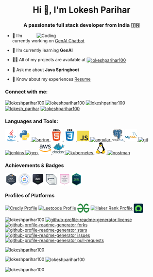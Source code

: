 <h1 align="center">Hi 👋, I'm Lokesh Parihar</h1>
<h3 align="center">A passionate full stack developer from India 🇮🇳</h3>
<img align ="right" alt = "Coding" width="400" src = "https://c.tenor.com/bQCwwu0yF90AAAAi/developer-workstation.gif">

- 🔭 I’m currently working on [GenAI Chatbot](https://github.com/lokeshparihar100/GenAI_ChatBot)

- 🌱 I’m currently learning **GenAI**

- 👨‍💻 All of my projects are available at <a href="https://github.com/lokeshparihar100/" target="blank"><img align="center" src="https://raw.githubusercontent.com/rahuldkjain/github-profile-readme-generator/master/src/images/icons/Social/github.svg" alt="lokeshparihar100" height="20" width="20" /></a>

- 💬 Ask me about **Java Springboot**

- 📄 Know about my experiences <a href="https://drive.google.com/drive/folders/1-4jJbpMwnbnxOOKUc2oiYS_vNMEg1Hix?usp=sharing" target="_blank">Resume</a>

<!-- Connect with me -->
<h3 align="left">Connect with me:</h3>
<p align="left">
<a href="https://linkedin.com/in/lokeshparihar100" target="_blank"><img align="center" src="https://raw.githubusercontent.com/rahuldkjain/github-profile-readme-generator/master/src/images/icons/Social/linked-in-alt.svg" alt="lokeshparihar100" height="30" width="40" /></a>
<a href="https://instagram.com/lokeshparihar100" target="_blank"><img align="center" src="https://raw.githubusercontent.com/rahuldkjain/github-profile-readme-generator/master/src/images/icons/Social/instagram.svg" alt="lokeshparihar100" height="30" width="40" /></a>
<a href="https://www.youtube.com/@Lokeshparihar100" target="_blank"><img align="center" src="https://raw.githubusercontent.com/rahuldkjain/github-profile-readme-generator/master/src/images/icons/Social/youtube.svg" alt="lokeshparihar100" height="30" width="40" /></a>
<a href="https://twitter.com/lokesh_parihar" target="_blank"><img align="center" src="https://raw.githubusercontent.com/rahuldkjain/github-profile-readme-generator/master/src/images/icons/Social/twitter.svg" alt="lokesh_parihar" height="30" width="40" /></a>
<a href="https://fb.com/lokeshparihar100" target="_blank"><img align="center" src="https://raw.githubusercontent.com/rahuldkjain/github-profile-readme-generator/master/src/images/icons/Social/facebook.svg" alt="lokeshparihar100" height="30" width="40" /></a>
</p>

<!-- Languages and Tools -->
<h3 align="left">Languages and Tools:</h3>
<p align="left">
<a href="https://www.java.com" target="_blank" rel="noreferrer"> <img src="https://raw.githubusercontent.com/devicons/devicon/master/icons/java/java-original.svg" alt="java" width="40" height="40"/> </a> 
<a href="https://www.python.org" target="_blank" rel="noreferrer"> <img src="https://raw.githubusercontent.com/devicons/devicon/master/icons/python/python-original.svg" alt="python" width="40" height="40"/> </a> 
<a href="https://spring.io/" target="_blank" rel="noreferrer"> <img src="https://www.vectorlogo.zone/logos/springio/springio-icon.svg" alt="spring" width="35" height="35"/> </a>
<a href="https://www.w3schools.com/html/" target="_blank" rel="noreferrer"> <img src="https://raw.githubusercontent.com/devicons/devicon/master/icons/html5/html5-original-wordmark.svg" alt="html5" width="40" height="40"/> </a> 
<a href="https://www.w3schools.com/css/" target="_blank" rel="noreferrer"> <img src="https://raw.githubusercontent.com/devicons/devicon/master/icons/css3/css3-original-wordmark.svg" alt="css3" width="40" height="40"/> </a> 
<a href="https://w3schools.com/js/" target="_blank" rel="noreferrer"> <img src="https://raw.githubusercontent.com/devicons/devicon/master/icons/javascript/javascript-original.svg" alt="javascript" width="40" height="35"/> </a> 
<a href="https://angular.io" target="_blank" rel="noreferrer"> <img src="https://angular.io/assets/images/logos/angular/angular.svg" alt="angular" width="40" height="40"/> </a> 
<a href="https://www.postgresql.org" target="_blank" rel="noreferrer"> <img src="https://raw.githubusercontent.com/devicons/devicon/master/icons/postgresql/postgresql-original-wordmark.svg" alt="postgresql" width="40" height="40"/> </a> 
<a href="https://www.mysql.com/" target="_blank" rel="noreferrer"> <img src="https://raw.githubusercontent.com/devicons/devicon/master/icons/mysql/mysql-original-wordmark.svg" alt="mysql" width="40" height="40"/> </a> 
<a href="https://git-scm.com/" target="_blank" rel="noreferrer"> <img src="https://www.vectorlogo.zone/logos/git-scm/git-scm-icon.svg" alt="git" width="40" height="35"/> </a> 
<a href="https://www.jenkins.io" target="_blank" rel="noreferrer"> <img src="https://www.vectorlogo.zone/logos/jenkins/jenkins-icon.svg" alt="jenkins" width="40" height="40"/> </a> 
<a href="https://cloud.google.com" target="_blank" rel="noreferrer"> <img src="https://www.vectorlogo.zone/logos/google_cloud/google_cloud-icon.svg" alt="gcp" width="40" height="40"/> </a> 
<a href="https://aws.amazon.com" target="_blank" rel="noreferrer"> <img src="https://raw.githubusercontent.com/devicons/devicon/master/icons/amazonwebservices/amazonwebservices-original-wordmark.svg" alt="aws" width="40" height="40"/> </a> 
<a href="https://www.docker.com/" target="_blank" rel="noreferrer"> <img src="https://raw.githubusercontent.com/devicons/devicon/master/icons/docker/docker-original-wordmark.svg" alt="docker" width="40" height="40"/> </a> 
<a href="https://kubernetes.io" target="_blank" rel="noreferrer"> <img src="https://www.vectorlogo.zone/logos/kubernetes/kubernetes-icon.svg" alt="kubernetes" width="40" height="40"/> </a> 
<a href="https://www.linux.org/" target="_blank" rel="noreferrer"> <img src="https://raw.githubusercontent.com/devicons/devicon/master/icons/linux/linux-original.svg" alt="linux" width="40" height="40"/> </a> 
<a href="https://postman.com" target="_blank" rel="noreferrer"> <img src="https://www.vectorlogo.zone/logos/getpostman/getpostman-icon.svg" alt="postman" width="40" height="38"/> </a>
</p>

<!-- Achievements & Badges -->
<h3 align="left">Achievements & Badges</h3>
<p align="left">
<a href="https://www.credly.com/users/lokeshparihar100" target="_blank"><img align="center" title="AWS Cloud Practitioner" src="images/badges/awspractitioner.png" alt="AWS Cloud Pratitioner - Credly Profile" height="40" width="40" /></a>
<a href="https://www.credly.com/users/lokeshparihar100" target="_blank"><img align="center" title="Google Associate Cloud Engineer" src="images/badges/gcpace.png" alt="Google Associate Cloud Engineer - Credly Profile" height="40" width="40" /></a>
<a href="https://www.credly.com/users/lokeshparihar100" target="_blank"><img align="center" title="GitHub Actions" src="images/badges/githubactions.png" alt="GitHub Actions - Credly Profile" height="40" width="40" /></a>
<a href="https://www.credly.com/users/lokeshparihar100" target="_blank"><img align="center" title="AWS Generative AI" src="images/badges/awsgenai.png" alt="AWS GenAI - Credly Profile" height="40" width="40" /></a>
<a href="https://www.credly.com/users/lokeshparihar100" target="_blank"><img align="center" title="AWS Cloud Essentials" src="images/badges/awscloudessentials.png" alt="AWS Cloud Essentials - Credly Profile" height="40" width="40" /></a>
<a href="https://nowlearning.servicenow.com/lxp?id=nl_public&user=lokeshpari451276" target="_blank"><img align="center" title="Now Assist Essential Micro Cert" src="images/badges/servicenowexecutive.png" alt="Now Assist Executive Micro - ServiceNow Profile" height="40" width="30" /></a>
</p>

<!-- Profiles of Platforms Achievements & Badges -->
<h3 align="left">Profiles of Platforms</h3>
<p align="left">
<a href="https://www.credly.com/users/lokeshparihar100" target="_blank"><img align="center" title="Credly" src="images/credly.svg" alt="Credly Profile" height="30" width="40" /></a>
<a href="https://www.leetcode.com/lokeshparihar100" target="_blank"><img align="center" title="Leetcode" src="https://raw.githubusercontent.com/rahuldkjain/github-profile-readme-generator/master/src/images/icons/Social/leet-code.svg" alt="Leetcode Profile" height="30" width="40" /></a>
<a href="https://www.geeksforgeeks.org/user/lokeshparihar100/" target="_blank"><img align="center" title="GeekforGeeks" src="images/gfg.svg" alt="Geeks for Geeks Profile" height="30" width="40" /></a>
<a href="https://www.hackerrank.com/lokeshparihar100" target="_blank"><img align="center" title="Hacker Rank" src="https://raw.githubusercontent.com/rahuldkjain/github-profile-readme-generator/master/src/images/icons/Social/hackerrank.svg" alt="Haker Rank Profile" height="30" width="40" /></a>
<a href="https://nowlearning.servicenow.com/lxp?id=nl_public&user=lokeshpari451276" target="_blank"><img align="center" title="Servicenow" src="images/servicenow.png" alt="servicenow Resume" height="30" width="30" /></a>
</p>

<!-- GitHub States -->
<p align="left"> <img src="https://komarev.com/ghpvc/?username=lokeshparihar100&label=Profile%20views&color=0e75b6&style=flat" alt="lokeshparihar100" />
<a href="https://github.com/lokeshparihar100/GenAI_ChatBot/blob/master/LICENSE" target="blank">
<img src="https://img.shields.io/github/license/lokeshparihar100/GenAI_ChatBot?style=flat-square" alt="github-profile-readme-generator license" />
</a>
<a href="https://github.com/lokeshparihar100/GenAI_ChatBot/fork" target="blank">
<img src="https://img.shields.io/github/forks/lokeshparihar100/GenAI_ChatBot?style=flat-square" alt="github-profile-readme-generator forks"/>
</a>
<a href="https://github.com/lokeshparihar100/GenAI_ChatBot/stargazers" target="blank">
<img src="https://img.shields.io/github/stars/lokeshparihar100/GenAI_ChatBot?style=flat-square" alt="github-profile-readme-generator stars"/>
</a>
<a href="https://github.com/lokeshparihar100/GenAI_ChatBot/issues" target="blank">
<img src="https://img.shields.io/github/issues/lokeshparihar100/GenAI_ChatBot?style=flat-square" alt="github-profile-readme-generator issues"/>
</a>
<a href="https://github.com/lokeshparihar100/GenAI_ChatBot/pulls" target="blank">
<img src="https://img.shields.io/github/issues-pr/lokeshparihar100/GenAI_ChatBot?style=flat-square" alt="github-profile-readme-generator pull-requests"/>
</a>
<!-- <a href="https://discord.gg/HHMs7Eg" target="blank">
<img src="https://img.shields.io/discord/735303195105951764?label=Join%20Community&logo=discord&style=flat-square" alt="join discord community of github profile readme generator"/>
</a> -->
</p>
<p align="left"> <a href="https://github.com/ryo-ma/github-profile-trophy"><img src="https://github-profile-trophy.vercel.app/?username=lokeshparihar100" alt="lokeshparihar100" /></a> </p>

<p><img align="left" src="https://github-readme-stats.vercel.app/api/top-langs?username=lokeshparihar100&show_icons=true&locale=en&layout=compact" alt="lokeshparihar100" /></p>

<p>&nbsp;<img align="center" src="https://github-readme-stats.vercel.app/api?username=lokeshparihar100&show_icons=true&locale=en" alt="lokeshparihar100" /></p>

<p><img align="center" src="https://github-readme-streak-stats.herokuapp.com/?user=lokeshparihar100&" alt="lokeshparihar100" /></p>

<!-- Creadit: https://github.com/rahuldkjain/github-profile-readme-generator -->
